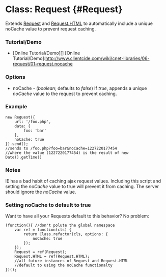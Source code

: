 Class: Request {#Request}
=========================

Extends [Request][] and [Request.HTML][] to automatically include a unique noCache value to prevent request caching.

### Tutorial/Demo

* [Online Tutorial/Demo][]
[Online Tutorial/Demo]:http://www.clientcide.com/wiki/cnet-libraries/06-request/01-request.nocache

### Options

* noCache - (*boolean*; defaults to *false*) If *true*, appends a unique *noCache* value to the request to prevent caching.

### Example

	new Request({
		url: '/foo.php',
		data: {
			foo: 'bar'
		},
		noCache: true
	}).send();
	//sends to /foo.php?foo=bar&noCache=1227220177454
	//where the value (1227220177454) is the result of new Date().getTime()

### Notes

IE has a bad habit of caching ajax request values. Including this script and setting the *noCache* value to true will prevent it from caching. The server should ignore the *noCache* value.

### Setting noCache to default to true

Want to have all your Requests default to this behavior? No problem:

	(function(){ //don't polute the global namespace
		var ref = function(cls) {
		    return Class.refactor(cls, options: {
		        noCache: true
		    });
		});
		Request = ref(Request);
		Request.HTML = ref(Request.HTML);
		//all future instances of Request and Request.HTML
		//default to using the noCache functionalty
	})();


[Request]: http://docs.mootools.net/Request/Request
[Request.HTML]: http://docs.mootools.net/Request/Request.HTML

